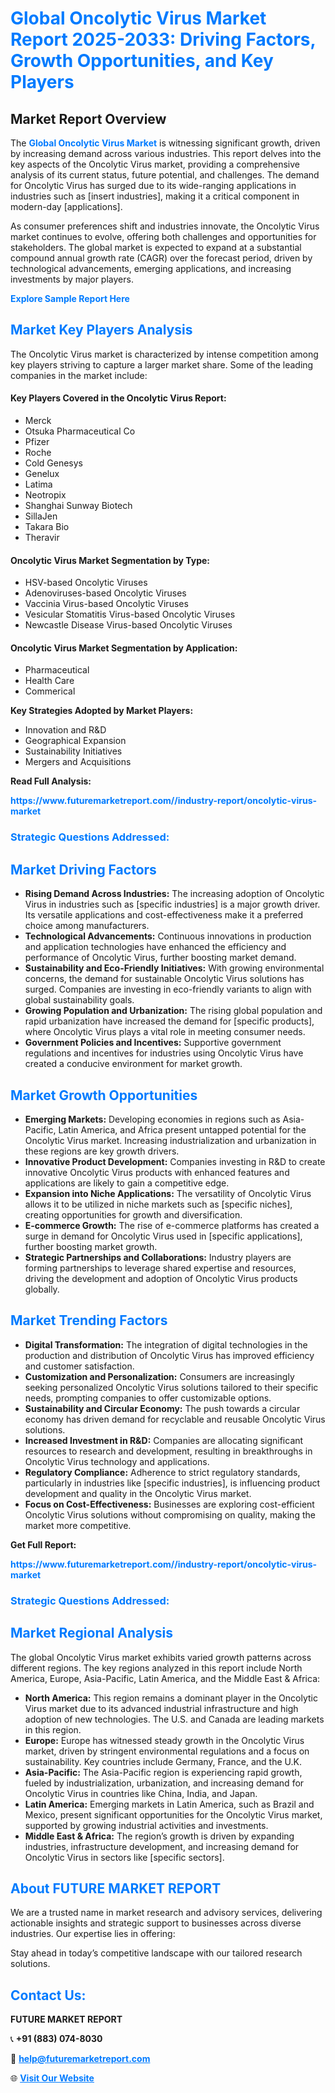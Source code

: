 <h1 style="color: #007BFF;">Global Oncolytic Virus Market Report 2025-2033: Driving Factors, Growth Opportunities, and Key Players</h1>

<section id="overview">
<h2>Market Report Overview</h2>
<p>The <a href="https://www.futuremarketreport.com//industry-report/oncolytic-virus-market" style="color: #007BFF; text-decoration: none;"><strong>Global Oncolytic Virus Market</strong></a> is witnessing significant growth, driven by increasing demand across various industries. This report delves into the key aspects of the Oncolytic Virus market, providing a comprehensive analysis of its current status, future potential, and challenges. The demand for Oncolytic Virus has surged due to its wide-ranging applications in industries such as [insert industries], making it a critical component in modern-day [applications].</p>
<p>As consumer preferences shift and industries innovate, the Oncolytic Virus market continues to evolve, offering both challenges and opportunities for stakeholders. The global market is expected to expand at a substantial compound annual growth rate (CAGR) over the forecast period, driven by technological advancements, emerging applications, and increasing investments by major players.</p>
</section>

<section id="overview">
<p><a href="https://www.futuremarketreport.com//request-sample/reportId=85005" style="color: #007BFF; text-decoration: none;"><strong>Explore Sample Report Here</strong></a></p>
</section>

<section id="key-players">
<h2 style="color: #007BFF;">Market Key Players Analysis</h2>
<p>The Oncolytic Virus market is characterized by intense competition among key players striving to capture a larger market share. Some of the leading companies in the market include:</p>
<h4>Key Players Covered in the Oncolytic Virus Report:</h4>
<ul><li>Merck</li><li>Otsuka Pharmaceutical Co</li><li>Pfizer</li><li>Roche</li><li>Cold Genesys</li><li>Genelux</li><li>Latima</li><li>Neotropix</li><li>Shanghai Sunway Biotech</li><li>SillaJen</li><li>Takara Bio</li><li>Theravir</li></ul>
<h4>Oncolytic Virus Market Segmentation by Type:</h4>
<ul><li>HSV-based Oncolytic Viruses</li><li>Adenoviruses-based Oncolytic Viruses</li><li>Vaccinia Virus-based Oncolytic Viruses</li><li>Vesicular Stomatitis Virus-based Oncolytic Viruses</li><li>Newcastle Disease Virus-based Oncolytic Viruses</li></ul>

<h4>Oncolytic Virus Market Segmentation by Application:</h4>
<ul><li>Pharmaceutical</li><li>Health Care</li><li>Commerical</li></ul>
<p><strong>Key Strategies Adopted by Market Players:</strong></p>
<ul>
<li>Innovation and R&D</li>
<li>Geographical Expansion</li>
<li>Sustainability Initiatives</li>
<li>Mergers and Acquisitions</li>
</ul>
</section>

<section>
<p><strong>Read Full Analysis: </strong></p><a href="https://www.futuremarketreport.com//industry-report/oncolytic-virus-market" style="color: #007BFF; text-decoration: none;"><strong>https://www.futuremarketreport.com//industry-report/oncolytic-virus-market</strong></a>
<h3 style="color: #007BFF;">Strategic Questions Addressed:</h3>
</section>

<section id="driving-factors">
<h2 style="color: #007BFF;">Market Driving Factors</h2>
<ul>
<li><strong>Rising Demand Across Industries:</strong> The increasing adoption of Oncolytic Virus in industries such as [specific industries] is a major growth driver. Its versatile applications and cost-effectiveness make it a preferred choice among manufacturers.</li>
<li><strong>Technological Advancements:</strong> Continuous innovations in production and application technologies have enhanced the efficiency and performance of Oncolytic Virus, further boosting market demand.</li>
<li><strong>Sustainability and Eco-Friendly Initiatives:</strong> With growing environmental concerns, the demand for sustainable Oncolytic Virus solutions has surged. Companies are investing in eco-friendly variants to align with global sustainability goals.</li>
<li><strong>Growing Population and Urbanization:</strong> The rising global population and rapid urbanization have increased the demand for [specific products], where Oncolytic Virus plays a vital role in meeting consumer needs.</li>
<li><strong>Government Policies and Incentives:</strong> Supportive government regulations and incentives for industries using Oncolytic Virus have created a conducive environment for market growth.</li>
</ul>
</section>

<section id="growth-opportunities">
<h2 style="color: #007BFF;">Market Growth Opportunities</h2>
<ul>
<li><strong>Emerging Markets:</strong> Developing economies in regions such as Asia-Pacific, Latin America, and Africa present untapped potential for the Oncolytic Virus market. Increasing industrialization and urbanization in these regions are key growth drivers.</li>
<li><strong>Innovative Product Development:</strong> Companies investing in R&D to create innovative Oncolytic Virus products with enhanced features and applications are likely to gain a competitive edge.</li>
<li><strong>Expansion into Niche Applications:</strong> The versatility of Oncolytic Virus allows it to be utilized in niche markets such as [specific niches], creating opportunities for growth and diversification.</li>
<li><strong>E-commerce Growth:</strong> The rise of e-commerce platforms has created a surge in demand for Oncolytic Virus used in [specific applications], further boosting market growth.</li>
<li><strong>Strategic Partnerships and Collaborations:</strong> Industry players are forming partnerships to leverage shared expertise and resources, driving the development and adoption of Oncolytic Virus products globally.</li>
</ul>
</section>

<section id="trending-factors">
<h2 style="color: #007BFF;">Market Trending Factors</h2>
<ul>
<li><strong>Digital Transformation:</strong> The integration of digital technologies in the production and distribution of Oncolytic Virus has improved efficiency and customer satisfaction.</li>
<li><strong>Customization and Personalization:</strong> Consumers are increasingly seeking personalized Oncolytic Virus solutions tailored to their specific needs, prompting companies to offer customizable options.</li>
<li><strong>Sustainability and Circular Economy:</strong> The push towards a circular economy has driven demand for recyclable and reusable Oncolytic Virus solutions.</li>
<li><strong>Increased Investment in R&D:</strong> Companies are allocating significant resources to research and development, resulting in breakthroughs in Oncolytic Virus technology and applications.</li>
<li><strong>Regulatory Compliance:</strong> Adherence to strict regulatory standards, particularly in industries like [specific industries], is influencing product development and quality in the Oncolytic Virus market.</li>
<li><strong>Focus on Cost-Effectiveness:</strong> Businesses are exploring cost-efficient Oncolytic Virus solutions without compromising on quality, making the market more competitive.</li>
</ul>
</section>

<section>
<p><strong>Get Full Report: </strong></p><a href="https://www.futuremarketreport.com//industry-report/oncolytic-virus-market" style="color: #007BFF; text-decoration: none;"><strong>https://www.futuremarketreport.com//industry-report/oncolytic-virus-market</strong></a>
<h3 style="color: #007BFF;">Strategic Questions Addressed:</h3>
</section>


<section id="regional-analysis">
<h2 style="color: #007BFF;">Market Regional Analysis</h2>
<p>The global Oncolytic Virus market exhibits varied growth patterns across different regions. The key regions analyzed in this report include North America, Europe, Asia-Pacific, Latin America, and the Middle East & Africa:</p>
<ul>
<li><strong>North America:</strong> This region remains a dominant player in the Oncolytic Virus market due to its advanced industrial infrastructure and high adoption of new technologies. The U.S. and Canada are leading markets in this region.</li>
<li><strong>Europe:</strong> Europe has witnessed steady growth in the Oncolytic Virus market, driven by stringent environmental regulations and a focus on sustainability. Key countries include Germany, France, and the U.K.</li>
<li><strong>Asia-Pacific:</strong> The Asia-Pacific region is experiencing rapid growth, fueled by industrialization, urbanization, and increasing demand for Oncolytic Virus in countries like China, India, and Japan.</li>
<li><strong>Latin America:</strong> Emerging markets in Latin America, such as Brazil and Mexico, present significant opportunities for the Oncolytic Virus market, supported by growing industrial activities and investments.</li>
<li><strong>Middle East & Africa:</strong> The region’s growth is driven by expanding industries, infrastructure development, and increasing demand for Oncolytic Virus in sectors like [specific sectors].</li>
</ul>
</section>

<footer>
<h2 style="color: #007BFF;">About FUTURE MARKET REPORT</h2>
<p>We are a trusted name in market research and advisory services, delivering actionable insights and strategic support to businesses across diverse industries. Our expertise lies in offering:</p>

<p>Stay ahead in today’s competitive landscape with our tailored research solutions.</p>

<h2 style="color: #007BFF;">Contact Us:</h2>
<p><strong>FUTURE MARKET REPORT</strong></p>
<p>📞 <strong>+91 (883) 074-8030</strong></p>
<p>📧 <strong><a href="mailto:help@futuremarketreport.com" style="color: #007BFF;">help@futuremarketreport.com</a></strong></p>
<p>🌐 <strong><a href="https://www.futuremarketreport.com/" style="color: #007BFF;">Visit Our Website</a></strong></p>
</footer>